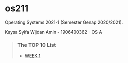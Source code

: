 # os211
Operating Systems 2021-1 (Semester Genap 2020/2021).

Kaysa Syifa Wijdan Amin - 1906400362 - OS A

> ### The TOP 10 List
> 
> - [WEEK 1](https://W01/)
